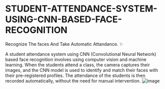 # STUDENT-ATTENDANCE-SYSTEM-USING-CNN-BASED-FACE-RECOGNITION
Recognize The faces And Take Automatic Attandance. ✨

A student attendance system using CNN (Convolutional Neural Network) based face recognition involves using computer vision and machine learning. When the students attend a class, the camera captures their images, and the CNN model is used to identify and match their faces with their pre-registered profiles. The attendance of the students is then recorded automatically, without the need for manual intervention.
![image](https://user-images.githubusercontent.com/105292349/215686041-a29bda9a-8110-47bc-84b6-8d58e0950346.png)
